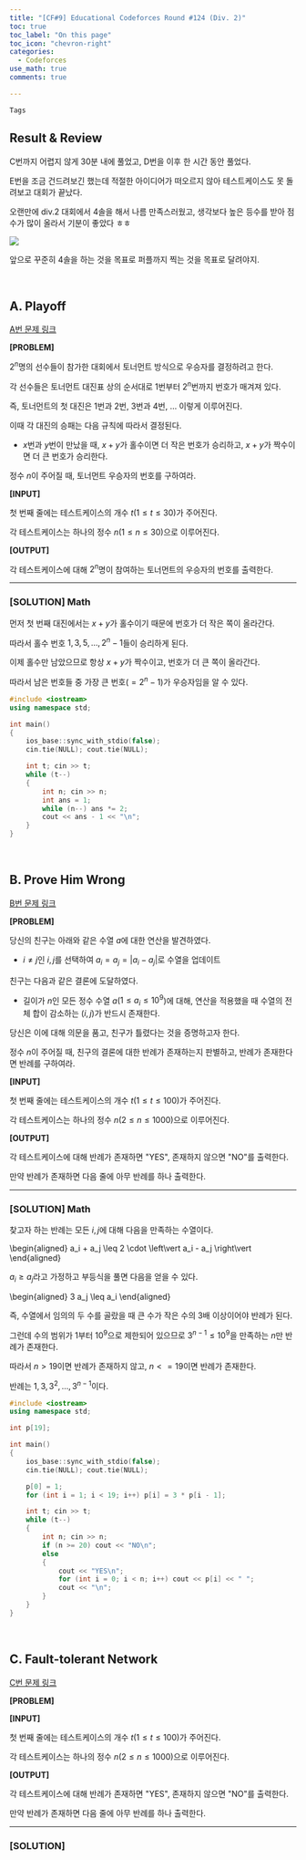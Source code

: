 ```yaml
---
title: "[CF#9] Educational Codeforces Round #124 (Div. 2)"
toc: true
toc_label: "On this page"
toc_icon: "chevron-right"
categories:
  - Codeforces
use_math: true
comments: true

---
```


`Tags` 

## Result & Review

C번까지 어렵지 않게 30분 내에 풀었고, D번을 이후 한 시간 동안 풀었다.

E번을 조금 건드려보긴 했는데 적절한 아이디어가 떠오르지 않아 테스트케이스도 못 돌려보고 대회가 끝났다.

오랜만에 div.2 대회에서 4솔을 해서 나름 만족스러웠고, 생각보다 높은 등수를 받아 점수가 많이 올라서 기분이 좋았다 ㅎㅎ

<img src="https://user-images.githubusercontent.com/88201512/158290243-0d76abe4-d0a9-486e-84c0-fc33bca9a6a9.jpg">

앞으로 꾸준히 4솔을 하는 것을 목표로 퍼플까지 찍는 것을 목표로 달려야지.

<br/>

## A. Playoff

[A번 문제 링크](https://codeforces.com/contest/1651/problem/A)

**[PROBLEM]**

$2^n$명의 선수들이 참가한 대회에서 토너먼트 방식으로 우승자를 결정하려고 한다.

각 선수들은 토너먼트 대진표 상의 순서대로 $1$번부터 $2^n$번까지 번호가 매겨져 있다.

즉, 토너먼트의 첫 대진은 $1$번과 $2$번, $3$번과 $4$번, $\dots$ 이렇게 이루어진다.

이때 각 대진의 승패는 다음 규칙에 따라서 결정된다.

- $x$번과 $y$번이 만났을 때, $x + y$가 홀수이면 더 작은 번호가 승리하고, $x + y$가 짝수이면 더 큰 번호가 승리한다.

정수 $n$이 주어질 때, 토너먼트 우승자의 번호를 구하여라.

**[INPUT]**

첫 번째 줄에는 테스트케이스의 개수 $t$($1 \leq t \leq 30$)가 주어진다.

각 테스트케이스는 하나의 정수 $n$($1 \leq n \leq 30$)으로 이루어진다.

**[OUTPUT]**

각 테스트케이스에 대해 $2^n$명이 참여하는 토너먼트의 우승자의 번호를 출력한다.

---

### [SOLUTION] Math

먼저 첫 번째 대진에서는 $x + y$가 홀수이기 때문에 번호가 더 작은 쪽이 올라간다.

따라서 홀수 번호 $1, 3, 5, \dots, 2^n - 1$들이 승리하게 된다.

이제 홀수만 남았으므로 항상 $x + y$가 짝수이고, 번호가 더 큰 쪽이 올라간다.

따라서 남은 번호들 중 가장 큰 번호($=2^n - 1$)가 우승자임을 알 수 있다.

```cpp
#include <iostream>
using namespace std;

int main()
{
    ios_base::sync_with_stdio(false);
    cin.tie(NULL); cout.tie(NULL);

    int t; cin >> t;
    while (t--)
    {
        int n; cin >> n;
        int ans = 1;
        while (n--) ans *= 2;
        cout << ans - 1 << "\n";
    }
}
```

<br/>

## B. Prove Him Wrong

[B번 문제 링크](https://codeforces.com/contest/1651/problem/B)

**[PROBLEM]**

당신의 친구는 아래와 같은 수열 $a$에 대한 연산을 발견하였다.

- $i \neq j$인 $i, j$를 선택하여 $a_i = a_j = \left\vert a_i - a_j \right\vert$로 수열을 업데이트

친구는 다음과 같은 결론에 도달하였다.

- 길이가 $n$인 모든 정수 수열 $a$($1 \leq a_i \leq 10^9$)에 대해, 연산을 적용했을 때 수열의 전체 합이 감소하는 $(i, j)$가 반드시 존재한다.

당신은 이에 대해 의문을 품고, 친구가 틀렸다는 것을 증명하고자 한다.

정수 $n$이 주어질 때, 친구의 결론에 대한 반례가 존재하는지 판별하고, 반례가 존재한다면 반례를 구하여라.

**[INPUT]**

첫 번째 줄에는 테스트케이스의 개수 $t$($1 \leq t \leq 100$)가 주어진다.

각 테스트케이스는 하나의 정수 $n$($2 \leq n \leq 1000$)으로 이루어진다.

**[OUTPUT]**

각 테스트케이스에 대해 반례가 존재하면 "YES", 존재하지 않으면 "NO"를 출력한다.

만약 반례가 존재하면 다음 줄에 아무 반례를 하나 출력한다.

---

### [SOLUTION] Math

찾고자 하는 반례는 모든 $i, j$에 대해 다음을 만족하는 수열이다.

\begin{aligned}
a_i + a_j \leq 2 \cdot \left\vert a_i - a_j \right\vert
\end{aligned}

$a_i \geq a_j$라고 가정하고 부등식을 풀면 다음을 얻을 수 있다.

\begin{aligned}
3 a_j \leq a_i
\end{aligned}

즉, 수열에서 임의의 두 수를 골랐을 때 큰 수가 작은 수의 3배 이상이어야 반례가 된다.

그런데 수의 범위가 $1$부터 $10^9$으로 제한되어 있으므로 $3^{n-1} \leq 10^9$을 만족하는 $n$만 반례가 존재한다.

따라서 $n > 19$이면 반례가 존재하지 않고, $n <= 19$이면 반례가 존재한다.

반례는 $1, 3, 3^2, \dots, 3^{n-1}$이다.

```cpp
#include <iostream>
using namespace std;

int p[19];

int main()
{
    ios_base::sync_with_stdio(false);
    cin.tie(NULL); cout.tie(NULL);

    p[0] = 1;
    for (int i = 1; i < 19; i++) p[i] = 3 * p[i - 1];

    int t; cin >> t;
    while (t--)
    {
        int n; cin >> n;
        if (n >= 20) cout << "NO\n";
        else
        {
            cout << "YES\n";
            for (int i = 0; i < n; i++) cout << p[i] << " ";
            cout << "\n";
        }
    }
}
```

<br/>

## C. Fault-tolerant Network

[C번 문제 링크](https://codeforces.com/contest/1651/problem/C)

**[PROBLEM]**



**[INPUT]**

첫 번째 줄에는 테스트케이스의 개수 $t$($1 \leq t \leq 100$)가 주어진다.

각 테스트케이스는 하나의 정수 $n$($2 \leq n \leq 1000$)으로 이루어진다.

**[OUTPUT]**

각 테스트케이스에 대해 반례가 존재하면 "YES", 존재하지 않으면 "NO"를 출력한다.

만약 반례가 존재하면 다음 줄에 아무 반례를 하나 출력한다.

---

### [SOLUTION] 


